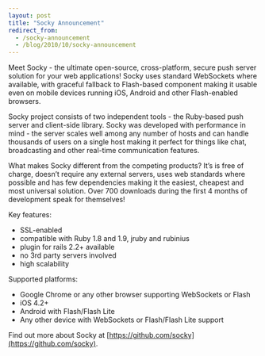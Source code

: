 ```yaml
---
layout: post
title: "Socky Announcement"
redirect_from:
  - /socky-announcement
  - /blog/2010/10/socky-announcement
---
```


Meet Socky - the ultimate open-source, cross-platform, secure push server solution for your web applications! Socky uses standard WebSockets where available, with graceful fallback to Flash-based component making it usable even on mobile devices running iOS, Android and other Flash-enabled browsers.

Socky project consists of two independent tools - the Ruby-based push server and client-side library. Socky was developed with performance in mind - the server scales well among any number of hosts and can handle thousands of users on a single host making it perfect for things like chat, broadcasting and other real-time communication features.

What makes Socky different from the competing products? It’s is free of charge, doesn’t require any external servers, uses web standards where possible and has few dependencies making it the easiest, cheapest and most universal solution. Over 700 downloads during the first 4 months of development speak for themselves!

Key features:

- SSL-enabled
- compatible with Ruby 1.8 and 1.9, jruby and rubinius
- plugin for rails 2.2+ available
- no 3rd party servers involved
- high scalability

Supported platforms:

- Google Chrome or any other browser supporting WebSockets or Flash
- iOS 4.2+
- Android with Flash/Flash Lite
- Any other device with WebSockets or Flash/Flash Lite support

Find out more about Socky at [https://github.com/socky](https://github.com/socky).
